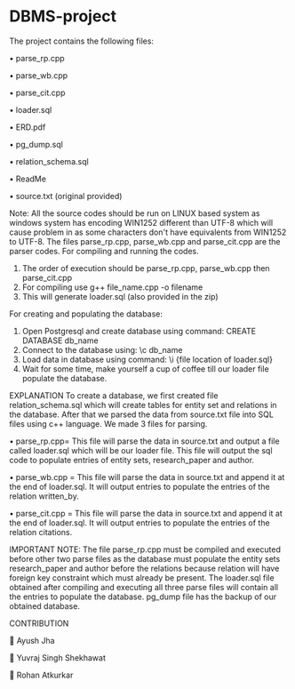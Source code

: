 # DBMS-project
The project contains the following files:

• parse_rp.cpp

• parse_wb.cpp

• parse_cit.cpp

• loader.sql

• ERD.pdf

• pg_dump.sql

• relation_schema.sql

• ReadMe

• source.txt (original provided)

Note: All the source codes should be run on LINUX based system as windows system has
encoding WIN1252 different than UTF-8 which will cause problem in as some characters
don't have equivalents from WIN1252 to UTF-8.
The files parse_rp.cpp, parse_wb.cpp and parse_cit.cpp are the parser codes.
For compiling and running the codes.
1. The order of execution should be parse_rp.cpp, parse_wb.cpp then parse_cit.cpp
2. For compiling use g++ file_name.cpp -o filename
3. This will generate loader.sql (also provided in the zip)


For creating and populating the database:
1.  Open Postgresql and create database using command: CREATE DATABASE db_name
2.  Connect to the database using: \c db_name
3.  Load data in database using command: \i {file location of loader.sql}
4.  Wait for some time, make yourself a cup of coffee till our loader file populate the
database.

EXPLANATION
To create a database, we first created file relation_schema.sql which will create tables for
entity set and relations in the database.
After that we parsed the data from source.txt file into SQL files using c++ language.
We made 3 files for parsing.

• parse_rp.cpp= This file will parse the data in source.txt and output a file called
loader.sql which will be our loader file. This file will output the sql code to populate
entries of entity sets, research_paper and author.

• parse_wb.cpp = This file will parse the data in source.txt and append it at the end of
loader.sql. It will output entries to populate the entries of the relation written_by.

• parse_cit.cpp = This file will parse the data in source.txt and append it at the end of
loader.sql. It will output entries to populate the entries of the relation citations.

IMPORTANT NOTE: The file parse_rp.cpp must be compiled and executed before other two
parse files as the database must populate the entity sets research_paper and author before
the relations because relation will have foreign key constraint which must already be
present.
The loader.sql file obtained after compiling and executing all three parse files will contain all
the entries to populate the database.
pg_dump file has the backup of our obtained database.

CONTRIBUTION

 Ayush Jha

 Yuvraj Singh Shekhawat

 Rohan Atkurkar
